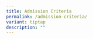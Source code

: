 ```yaml
---
title: Admission Criteria
permalink: /admission-criteria/
variant: tiptap
description: ""
---
```

<p></p>